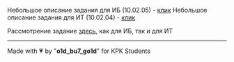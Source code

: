 Небольшое описание задания для ИБ (10.02.05) - [клик]()
Небольшое описание задания для ИТ (10.02.04) - [клик]()

Рассмотрение задание [здесь](), как для ИБ, так и для ИТ

---

Made with :heartpulse: by "**o1d_bu7_go1d**" for KPK Students
